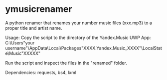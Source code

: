 # ymusicrenamer
A python renamer that renames your number music files (xxx.mp3) to a proper title and artist name.

Usage:
Copy the script to the directory of the Yandex.Music UWP App: C:\Users\"your username"\AppData\Local\Packages\"XXXX.Yandex.Music_XXXX"\LocalState\Music\"XXXXX"

Run the script and inspect the files in the "renamed" folder.

Dependencies:
requests, bs4, lxml
